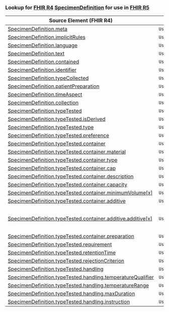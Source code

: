 ### Lookup for [FHIR R4](https://hl7.org/fhir/R4/) [SpecimenDefinition](https://hl7.org/fhir/R4/SpecimenDefinition.html) for use in [FHIR R5](https://hl7.org/fhir/R5/)

| Source Element (FHIR R4) | Usage | Target |
| -------------- | ----- | ------ |
| [SpecimenDefinition.meta](https://hl7.org/fhir/R4/SpecimenDefinition.html#resource) | `UseElementSameName` | [SpecimenDefinition.meta](https://hl7.org/fhir/R5/SpecimenDefinition.html#resource) |
| [SpecimenDefinition.implicitRules](https://hl7.org/fhir/R4/SpecimenDefinition.html#resource) | `UseElementSameName` | [SpecimenDefinition.implicitRules](https://hl7.org/fhir/R5/SpecimenDefinition.html#resource) |
| [SpecimenDefinition.language](https://hl7.org/fhir/R4/SpecimenDefinition.html#resource) | `UseElementSameName` | [SpecimenDefinition.language](https://hl7.org/fhir/R5/SpecimenDefinition.html#resource) |
| [SpecimenDefinition.text](https://hl7.org/fhir/R4/SpecimenDefinition.html#resource) | `UseElementSameName` | [SpecimenDefinition.text](https://hl7.org/fhir/R5/SpecimenDefinition.html#resource) |
| [SpecimenDefinition.contained](https://hl7.org/fhir/R4/SpecimenDefinition.html#resource) | `UseElementSameName` | [SpecimenDefinition.contained](https://hl7.org/fhir/R5/SpecimenDefinition.html#resource) |
| [SpecimenDefinition.identifier](https://hl7.org/fhir/R4/SpecimenDefinition.html#resource) | `UseElementSameName` | [SpecimenDefinition.identifier](https://hl7.org/fhir/R5/SpecimenDefinition.html#resource) |
| [SpecimenDefinition.typeCollected](https://hl7.org/fhir/R4/SpecimenDefinition.html#resource) | `UseElementSameName` | [SpecimenDefinition.typeCollected](https://hl7.org/fhir/R5/SpecimenDefinition.html#resource) |
| [SpecimenDefinition.patientPreparation](https://hl7.org/fhir/R4/SpecimenDefinition.html#resource) | `UseElementSameName` | [SpecimenDefinition.patientPreparation](https://hl7.org/fhir/R5/SpecimenDefinition.html#resource) |
| [SpecimenDefinition.timeAspect](https://hl7.org/fhir/R4/SpecimenDefinition.html#resource) | `UseElementSameName` | [SpecimenDefinition.timeAspect](https://hl7.org/fhir/R5/SpecimenDefinition.html#resource) |
| [SpecimenDefinition.collection](https://hl7.org/fhir/R4/SpecimenDefinition.html#resource) | `UseElementSameName` | [SpecimenDefinition.collection](https://hl7.org/fhir/R5/SpecimenDefinition.html#resource) |
| [SpecimenDefinition.typeTested](https://hl7.org/fhir/R4/SpecimenDefinition.html#resource) | `UseElementSameName` | [SpecimenDefinition.typeTested](https://hl7.org/fhir/R5/SpecimenDefinition.html#resource) |
| [SpecimenDefinition.typeTested.isDerived](https://hl7.org/fhir/R4/SpecimenDefinition.html#resource) | `UseElementSameName` | [SpecimenDefinition.typeTested.isDerived](https://hl7.org/fhir/R5/SpecimenDefinition.html#resource) |
| [SpecimenDefinition.typeTested.type](https://hl7.org/fhir/R4/SpecimenDefinition.html#resource) | `UseElementSameName` | [SpecimenDefinition.typeTested.type](https://hl7.org/fhir/R5/SpecimenDefinition.html#resource) |
| [SpecimenDefinition.typeTested.preference](https://hl7.org/fhir/R4/SpecimenDefinition.html#resource) | `UseElementSameName` | [SpecimenDefinition.typeTested.preference](https://hl7.org/fhir/R5/SpecimenDefinition.html#resource) |
| [SpecimenDefinition.typeTested.container](https://hl7.org/fhir/R4/SpecimenDefinition.html#resource) | `UseElementSameName` | [SpecimenDefinition.typeTested.container](https://hl7.org/fhir/R5/SpecimenDefinition.html#resource) |
| [SpecimenDefinition.typeTested.container.material](https://hl7.org/fhir/R4/SpecimenDefinition.html#resource) | `UseElementSameName` | [SpecimenDefinition.typeTested.container.material](https://hl7.org/fhir/R5/SpecimenDefinition.html#resource) |
| [SpecimenDefinition.typeTested.container.type](https://hl7.org/fhir/R4/SpecimenDefinition.html#resource) | `UseElementSameName` | [SpecimenDefinition.typeTested.container.type](https://hl7.org/fhir/R5/SpecimenDefinition.html#resource) |
| [SpecimenDefinition.typeTested.container.cap](https://hl7.org/fhir/R4/SpecimenDefinition.html#resource) | `UseElementSameName` | [SpecimenDefinition.typeTested.container.cap](https://hl7.org/fhir/R5/SpecimenDefinition.html#resource) |
| [SpecimenDefinition.typeTested.container.description](https://hl7.org/fhir/R4/SpecimenDefinition.html#resource) | `UseElementSameName` | [SpecimenDefinition.typeTested.container.description](https://hl7.org/fhir/R5/SpecimenDefinition.html#resource) |
| [SpecimenDefinition.typeTested.container.capacity](https://hl7.org/fhir/R4/SpecimenDefinition.html#resource) | `UseElementSameName` | [SpecimenDefinition.typeTested.container.capacity](https://hl7.org/fhir/R5/SpecimenDefinition.html#resource) |
| [SpecimenDefinition.typeTested.container.minimumVolume[x]](https://hl7.org/fhir/R4/SpecimenDefinition.html#resource) | `UseElementSameName` | [SpecimenDefinition.typeTested.container.minimumVolume[x]](https://hl7.org/fhir/R5/SpecimenDefinition.html#resource) |
| [SpecimenDefinition.typeTested.container.additive](https://hl7.org/fhir/R4/SpecimenDefinition.html#resource) | `UseElementSameName` | [SpecimenDefinition.typeTested.container.additive](https://hl7.org/fhir/R5/SpecimenDefinition.html#resource) |
| [SpecimenDefinition.typeTested.container.additive.additive[x]](https://hl7.org/fhir/R4/SpecimenDefinition.html#resource) | `UseExtension` | [http://hl7.org/fhir/4.0/StructureDefinition/extension-SpecimenDefinition.typeTested.container.additive.additive](StructureDefinition-ext-R4-SpecimenDefinition.ty.co.ad.additive.html) |
| [SpecimenDefinition.typeTested.container.preparation](https://hl7.org/fhir/R4/SpecimenDefinition.html#resource) | `UseElementSameName` | [SpecimenDefinition.typeTested.container.preparation](https://hl7.org/fhir/R5/SpecimenDefinition.html#resource) |
| [SpecimenDefinition.typeTested.requirement](https://hl7.org/fhir/R4/SpecimenDefinition.html#resource) | `UseElementSameName` | [SpecimenDefinition.typeTested.requirement](https://hl7.org/fhir/R5/SpecimenDefinition.html#resource) |
| [SpecimenDefinition.typeTested.retentionTime](https://hl7.org/fhir/R4/SpecimenDefinition.html#resource) | `UseElementSameName` | [SpecimenDefinition.typeTested.retentionTime](https://hl7.org/fhir/R5/SpecimenDefinition.html#resource) |
| [SpecimenDefinition.typeTested.rejectionCriterion](https://hl7.org/fhir/R4/SpecimenDefinition.html#resource) | `UseElementSameName` | [SpecimenDefinition.typeTested.rejectionCriterion](https://hl7.org/fhir/R5/SpecimenDefinition.html#resource) |
| [SpecimenDefinition.typeTested.handling](https://hl7.org/fhir/R4/SpecimenDefinition.html#resource) | `UseElementSameName` | [SpecimenDefinition.typeTested.handling](https://hl7.org/fhir/R5/SpecimenDefinition.html#resource) |
| [SpecimenDefinition.typeTested.handling.temperatureQualifier](https://hl7.org/fhir/R4/SpecimenDefinition.html#resource) | `UseElementSameName` | [SpecimenDefinition.typeTested.handling.temperatureQualifier](https://hl7.org/fhir/R5/SpecimenDefinition.html#resource) |
| [SpecimenDefinition.typeTested.handling.temperatureRange](https://hl7.org/fhir/R4/SpecimenDefinition.html#resource) | `UseElementSameName` | [SpecimenDefinition.typeTested.handling.temperatureRange](https://hl7.org/fhir/R5/SpecimenDefinition.html#resource) |
| [SpecimenDefinition.typeTested.handling.maxDuration](https://hl7.org/fhir/R4/SpecimenDefinition.html#resource) | `UseElementSameName` | [SpecimenDefinition.typeTested.handling.maxDuration](https://hl7.org/fhir/R5/SpecimenDefinition.html#resource) |
| [SpecimenDefinition.typeTested.handling.instruction](https://hl7.org/fhir/R4/SpecimenDefinition.html#resource) | `UseElementSameName` | [SpecimenDefinition.typeTested.handling.instruction](https://hl7.org/fhir/R5/SpecimenDefinition.html#resource) |
